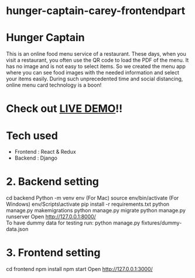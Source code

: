 # hunger-captain-carey-frontendpart
# Hunger Captain    
This is an online food menu service of a restaurant. These days, when you visit a restaurant, you often use the QR code to load the PDF of the menu. It has no image and is not easy to select items. So we created the menu app where you can see food images with the needed information and select your items easily. During such unprecedented time and social distancing, online menu card technology is a boon!   
# Check out [LIVE DEMO](https://hunger-captain-carey-frontendpart.careyraesmiles.repl.co/)!!
# Tech used
* Frontend : React & Redux
* Backend : Django

# 2. Backend setting    
cd backend Python -m venv env (For Mac) source env/bin/activate (For Windows) env/Scripts\activate pip install -r requirements.txt python manage.py makemigrations python manage.py migrate python manage.py runserver
Open http://127.0.0.1:8000/   
To have dummy data for testing run:
python manage.py fixtures/dummy-data.json
# 3. Frontend setting   
cd frontend npm install npm start
Open http://127.0.0.1:3000/
